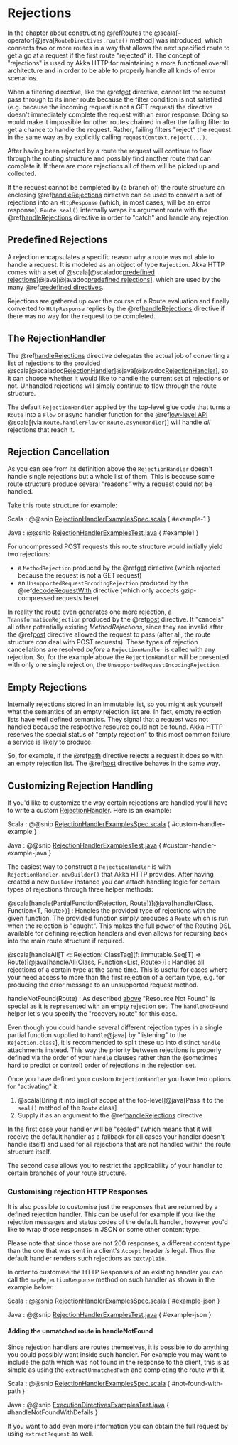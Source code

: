 # Rejections

In the chapter about constructing @ref[Routes](routes.md) the @scala[`~` operator]@java[`RouteDirectives.route()` method] was introduced, which connects two or more routes in a way
that allows the next specified route to get a go at a request if the first route "rejected" it. The concept of "rejections" is
used by Akka HTTP for maintaining a more functional overall architecture and in order to be able to properly
handle all kinds of error scenarios.

When a filtering directive, like the @ref[get](directives/method-directives/get.md) directive, cannot let the request pass through to its inner route because
the filter condition is not satisfied (e.g. because the incoming request is not a GET request) the directive doesn't
immediately complete the request with an error response. Doing so would make it impossible for other routes chained in
after the failing filter to get a chance to handle the request.
Rather, failing filters "reject" the request in the same way as by explicitly calling `requestContext.reject(...)`.

After having been rejected by a route the request will continue to flow through the routing structure and possibly find
another route that can complete it. If there are more rejections all of them will be picked up and collected.

If the request cannot be completed by (a branch of) the route structure an enclosing @ref[handleRejections](directives/execution-directives/handleRejections.md) directive
can be used to convert a set of rejections into an `HttpResponse` (which, in most cases, will be an error response).
`Route.seal()` internally wraps its argument route with the @ref[handleRejections](directives/execution-directives/handleRejections.md) directive in order to "catch"
and handle any rejection.

## Predefined Rejections

A rejection encapsulates a specific reason why a route was not able to handle a request. It is modeled as an object of
type `Rejection`. Akka HTTP comes with a set of @scala[@scaladoc[predefined rejections](akka.http.scaladsl.server.Rejection)]@java[@javadoc[predefined rejections](akka.http.javadsl.server.Rejections)], which are used by the many
@ref[predefined directives](directives/alphabetically.md).

Rejections are gathered up over the course of a Route evaluation and finally converted to `HttpResponse` replies by
the @ref[handleRejections](directives/execution-directives/handleRejections.md) directive if there was no way for the request to be completed.

<a id="the-rejectionhandler"></a>
## The RejectionHandler

The @ref[handleRejections](directives/execution-directives/handleRejections.md) directive delegates the actual job of converting a list of rejections to the provided @scala[@scaladoc[RejectionHandler](akka.http.scaladsl.server.RejectionHandler)]@java[@javadoc[RejectionHandler](akka.http.javadsl.server.RejectionHandler)],
so it can choose whether it would like to handle the current set of rejections or not.
Unhandled rejections will simply continue to flow through the route structure.

The default `RejectionHandler` applied by the top-level glue code that turns a `Route` into a
`Flow` or async handler function for the @ref[low-level API](../server-side/low-level-api.md)
@scala[(via `Route.handlerFlow` or `Route.asyncHandler`)]
will handle *all* rejections that reach it.

## Rejection Cancellation

As you can see from its definition above the `RejectionHandler` doesn't handle single rejections but a whole list of
them. This is because some route structure produce several "reasons" why a request could not be handled.

Take this route structure for example:

Scala
:  @@snip [RejectionHandlerExamplesSpec.scala](../../../../../test/scala/docs/http/scaladsl/server/RejectionHandlerExamplesSpec.scala) { #example-1 }

Java
:  @@snip [RejectionHandlerExamplesTest.java](../../../../../test/java/docs/http/javadsl/server/RejectionHandlerExamplesTest.java) { #example1 }

For uncompressed POST requests this route structure would initially yield two rejections:

 * a `MethodRejection` produced by the @ref[get](directives/method-directives/get.md) directive (which rejected because the request is not a GET request)
 * an `UnsupportedRequestEncodingRejection` produced by the @ref[decodeRequestWith](directives/coding-directives/decodeRequestWith.md) directive (which only accepts
gzip-compressed requests here)

In reality the route even generates one more rejection, a `TransformationRejection` produced by the @ref[post](directives/method-directives/post.md)
directive. It "cancels" all other potentially existing *MethodRejections*, since they are invalid after the
@ref[post](directives/method-directives/post.md) directive allowed the request to pass (after all, the route structure *can* deal with POST requests).
These types of rejection cancellations are resolved *before* a `RejectionHandler` is called with any rejection.
So, for the example above the `RejectionHandler` will be presented with only one single rejection, the `UnsupportedRequestEncodingRejection`.

<a id="empty-rejections"></a>
## Empty Rejections

Internally rejections stored in an immutable list, so you might ask yourself what the semantics of
an empty rejection list are. In fact, empty rejection lists have well defined semantics. They signal that a request was
not handled because the respective resource could not be found. Akka HTTP reserves the special status of "empty
rejection" to this most common failure a service is likely to produce.

So, for example, if the @ref[path](directives/path-directives/path.md) directive rejects a request it does so with an empty rejection list. The
@ref[host](directives/host-directives/host.md) directive behaves in the same way.

## Customizing Rejection Handling

If you'd like to customize the way certain rejections are handled you'll have to write a custom
[RejectionHandler](#the-rejectionhandler). Here is an example:

Scala
:  @@snip [RejectionHandlerExamplesSpec.scala](../../../../../test/scala/docs/http/scaladsl/server/RejectionHandlerExamplesSpec.scala) { #custom-handler-example }

Java
:  @@snip [RejectionHandlerExamplesTest.java](../../../../../test/java/docs/http/javadsl/server/RejectionHandlerExamplesTest.java) { #custom-handler-example-java }

The easiest way to construct a `RejectionHandler` is with `RejectionHandler.newBuilder()` that Akka HTTP provides.
After having created a new `Builder` instance
you can attach handling logic for certain types of rejections through three helper methods:

@scala[handle(PartialFunction[Rejection, Route])]@java[handle(Class<T>, Function<T, Route>)]
: Handles the provided type of rejections with the given function. The provided function simply produces a `Route` which is
run when the rejection is "caught". This makes the full power of the Routing DSL available for defining rejection
handlers and even allows for recursing back into the main route structure if required.

@scala[handleAll[T <: Rejection: ClassTag](f: immutable.Seq[T] ⇒ Route)]@java[handleAll<T extends Rejection>(Class<T>, Function<List<T>, Route>)]
: Handles all rejections of a certain type at the same time. This is useful for cases where your need access to more
than the first rejection of a certain type, e.g. for producing the error message to an unsupported request method.

handleNotFound(Route)
: As described [above](#empty-rejections) "Resource Not Found" is special as it is represented with an empty
rejection set. The `handleNotFound` helper let's you specify the "recovery route" for this case.


Even though you could handle several different rejection types in a single partial function supplied to `handle`@java[ by "listening" to the `Rejection.class`],
it is recommended to split these up into distinct `handle` attachments instead.
This way the priority between rejections is properly defined via the order of your `handle` clauses rather than the
(sometimes hard to predict or control) order of rejections in the rejection set.

Once you have defined your custom `RejectionHandler` you have two options for "activating" it:

 1. @scala[Bring it into implicit scope at the top-level]@java[Pass it to the `seal()` method of the `Route` class]
 2. Supply it as an argument to the @ref[handleRejections](directives/execution-directives/handleRejections.md) directive

In the first case your handler will be "sealed" (which means that it will receive the default handler as a fallback for
all cases your handler doesn't handle itself) and used for all rejections that are not handled within the route structure
itself.

The second case allows you to restrict the applicability of your handler to certain branches of your route structure.

### Customising rejection HTTP Responses

It is also possible to customise just the responses that are returned by a defined rejection handler.
This can be useful for example if you like the rejection messages and status codes of the default handler,
however you'd like to wrap those responses in JSON or some other content type.

Please note that since those are not 200 responses, a different content type than the one that was sent in
a client's `Accept` header *is* legal. Thus the default handler renders such rejections as `text/plain`.

In order to customise the HTTP Responses of an existing handler you can call the
`mapRejectionResponse` method on such handler as shown in the example below:

Scala
:  @@snip [RejectionHandlerExamplesSpec.scala](../../../../../test/scala/docs/http/scaladsl/server/RejectionHandlerExamplesSpec.scala) { #example-json }

Java
:  @@snip [RejectionHandlerExamplesTest.java](../../../../../test/java/docs/http/javadsl/server/RejectionHandlerExamplesTest.java) { #example-json }

#### Adding the unmatched route in handleNotFound

Since rejection handlers are routes themselves, it is possible to do anything you could possibly want inside such handler.
For example you may want to include the path which was not found in the response to the client, this is as simple as
using the `extractUnmatchedPath` and completing the route with it.

Scala
:  @@snip [RejectionHandlerExamplesSpec.scala](../../../../../test/scala/docs/http/scaladsl/server/RejectionHandlerExamplesSpec.scala) { #not-found-with-path }

Java
:  @@snip [ExecutionDirectivesExamplesTest.java](../../../../../test/java/docs/http/javadsl/server/directives/ExecutionDirectivesExamplesTest.java) { #handleNotFoundWithDefails }

If you want to add even more information you can obtain the full request by using `extractRequest` as well.
